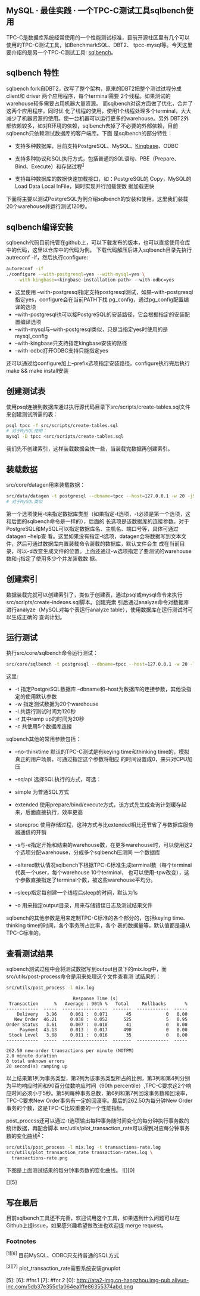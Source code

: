 ## MySQL · 最佳实践 · 一个TPC-C测试工具sqlbench使用


TPC-C是数据库系统经常使用的一个性能测试标准，目前开源社区里有几个可以使用的TPC-C测试工具，如BenchmarkSQL、DBT2、 tpcc-mysql等。今天这里要介绍的是另一个TPC-C测试工具: [sqlbench][1]。  

## sqlbench 特性


sqlbench fork自DBT2，改写了整个架构，原来的DBT2把整个测试过程分成client和 driver 两个应用程序，每个terminal需要 2个线程。如果测试的warehouse较多需要占用机器大量资源。 而sqlbench对这方面做了优化，合并了这两个应用程序，同时优 化了线程的使用，使用1个线程处理多个terminal，大大减少了机器资源的使用。使一台机器可以运行更多的warehouse。另外 DBT2外部依赖较多，如对R环境的依赖，sqlbench去掉了不必要的外部依赖，目前sqlbench只依赖测试数据库的客户端库。下面 是sqlbench的部分特性：  


* 支持多种数据库，目前支持PostgreSQL、MySQL、[Kingbase][2]、ODBC
* 支持多种协议和SQL执行方式，包括普通的SQL语句、PBE（Prepare、Bind、Execute）和存储过程<sup>[1][3]</sup>

* 支持每种数据库的数据快速加载接口，如：PostgreSQL的 Copy，MySQL的 Load Data Local InFile，同时实现并行加载使数 据加载更快



下面将主要以测试PostgreSQL为例介绍sqlbench的安装和使用，这里我们装载20个warehouse并运行测试120秒。  

## sqlbench编译安装


sqlbench代码目前托管在github上，可以下载发布的版本，也可以直接使用仓库中的代码，这里以仓库中的代码为例。 下载代码解压后进入sqlbench目录先执行autreconf -if，然后执行configure:  

```bash
autoreconf -if
./configure --with-postgresql=yes --with-mysql=yes \
   --with-kingbase=<kingbase-installation-path> --with-odbc=yes

```


* 这里使用 –with-postgresql指定支持postgresql测试，如果–with-postgresql指定yes，configure会在当前PATH下找 pg_config，通过pg_config配置编译的选项
* –with-postgresql也可以接PostgreSQL的安装路径，它会根据指定的安装配置编译选项
* –with-mysql与–with-postgresql类似，只是当指定yes时使用的是mysql_config
* –with-kingbase只支持指定kingbase安装的路径
* –with-odbc打开ODBC支持只能指定yes



还可以通过给configure加上–prefix选项指定安装路径。configure执行完后执行make && make install安装  

## 创建测试表


使用psql连接到数据库通过执行源代码目录下src/scripts/create-tables.sql文件来创建测试所需的表：  

```bash
psql tpcc -f src/scripts/create-tables.sql
# 对于MySQL使用：
mysql -D tpcc <src/scripts/create-tables.sql

```


我们先不创建索引，这样装载数据会快一些，当装载完数据再创建索引。  

## 装载数据


src/core/datagen用来装载数据：  

```bash
src/data/datagen -t postgresql --dbname=tpcc --host=127.0.0.1 -w 20 -j5
# 对于MySQL类似

```


第一个选项使用-t来指定数据库类型（如果指定-t选项，-t必须是第一个选项，这和后面的sqlbench命令是一样的），后面的 长选项是该数据库的连接参数。对于PostgreSQL和MySQL可以指定数据库名、主机名、端口号等，具体可通过datagen –help查 看。这里如果没有指定-t选项，datagen会将数据写到文本文件，然后可通过数据库内置装载命令装载的数据库，默认文件会生 成在当前目录，可以-d改变生成文件的位置。上面还通过-w选项指定了要测试的warehouse数和-j指定了使用多少个并发装载数 据。  

## 创建索引


数据装载完就可以创建索引了，类似于创建表，通过psql或mysql命令来执行src/scripts/create-indexes.sql脚本。创建完索 引后通过analyze命令对数据库进行analyze（MySQL对每个表运行analyze table），使用数据库在运行测试时可以生成正确的 查询计划。  

## 运行测试


执行src/core/sqlbench命令运行测试：  

```bash
src/core/sqlbench -t postgresql --dbname=tpcc --host=127.0.0.1 -w 20 -l 120 -r 20 -c 5

```


这里:  


* -t 指定PostgreSQL数据库 –dbname和–host为数据库的连接参数，其他没指定的使用默认参数
* -w 指定测试数据为20个warehouse
* -l 共运行测试时间为120秒
* -r 其中ramp up的时间为20秒
* -c 共使用5个数据库连接



sqlbench其他的常用参数包括：  


* –no-thinktime 默认的TPC-C测试是有keying time和thinking time的，模拟真正的用户场景，可通过指定这个参数将相应 的时间设置成0，来只对CPU加压
* –sqlapi 选择SQL执行的方式，可选：
  

* simple 为普通SQL方式
* extended 使用prepare/bind/execute方式，该方式先生成查询计划缓存起来，后面直接执行，效率更高
* storeproc 使用存储过程，这种方式与比extended相比还节省了与数据库服务器通信的开销
    

  
* -s与-e指定开始和结束的warehouse数，在更多warehouse时，可以使用这2个选项分配warehouse，分成多个sqlbench压测同 一个数据库
* –altered默认情况sqlbench下根据TPC-C标准生成terminal数（每个terminal代表一个user，每个warehouse 10个terminal， 也可以使用–tpw改变），这个参数直接指定了terminal个数，被这些warehouse平均分。
* –sleep指定每创建一个线程后sleep的时间，默认为1s
* -o 用来指定output目录，用来存储错误日志及测试结果文件



sqlbench的其他参数是用来定制TPC-C标准的各个部分的，包括keying time、thinking time的时间，各个事务所占比率，各个 表的数据量等，默认值都是遵从TPC-C标准的。  

## 查看测试结果


sqlbench测试过程中会将测试数据写到output目录下的mix.log中，而src/utils/post-process命令是用来处理这个文件查看测 试结果的：  

```bash
src/utils/post_process -l mix.log

```

```LANG
                         Response Time (s)
 Transaction      %   Average : 90th %   Total     Rollbacks       %
------------  -----  -----------------  -------  ------------  -----
    Delivery   3.96     0.061 :  0.071       45             0   0.00
   New Order  46.21     0.038 :  0.052      525             5   0.95
Order Status   3.61     0.007 :  0.010       41             0   0.00
     Payment  43.13     0.013 :  0.017      490             0   0.00
 Stock Level   3.08     0.011 :  0.016       35             0   0.00
------------  -----  -----------------  -------  ------------  -----

262.50 new-order transactions per minute (NOTPM)
2.0 minute duration
0 total unknown errors
20 second(s) ramping up

```


以上结果第1列为事务类型，第2列为该事务类型所占的比例，第3列和第4列分别为平均响应时间和90百分位数响应时间（90th percentile）,TPC-C要求这2个响应时间必须小于5秒。第5列每种事务总数，第6列和第7列回滚事务数和回滚率，TPC-C要求New Order事务有一定的回滚率。最后的262.50为每分钟New Order事务的个数，这是TPC-C比较重要的一个性能指标。  


post_process还可以通过-t选项输出每种事务随时间变化的每分钟执行事务数的统计数据，再配合脚本 src/utils/plot_transaction_rate可以得到对应每分钟事务数的变化曲线<sup>[2][4]</sup>：  

```bash
src/utils/post_process -l mix.log -t transactions-rate.log
src/utils/plot_transaction_rate transaction-rates.log \
  transactions-rate.png

```


下图是上面测试结果的每分钟事务数的变化曲线。 
![][0]  


[][5]  

## 写在最后


目前sqlbench工具还不完善，欢迎试用这个工具，如果遇到什么问题可以在Github上提issue，如果感兴趣希望做改进也欢迎提 merge request。  

### Footnotes


<sup>[1][6]</sup> 目前MySQL、ODBC只支持普通的SQL方式  


<sup>[2][7]</sup> plot_transaction_rate需要系统安装gnuplot  


[1]: https://github.com/swida/sqlbench
[2]: http://www.kingbase.com.cn
[3]: #fn.1
[4]: #fn.2
[5]: 
[6]: #fnr.1
[7]: #fnr.2
[0]: http://ata2-img.cn-hangzhou.img-pub.aliyun-inc.com/5db37e355c1a064ea1ffe86355374abd.png